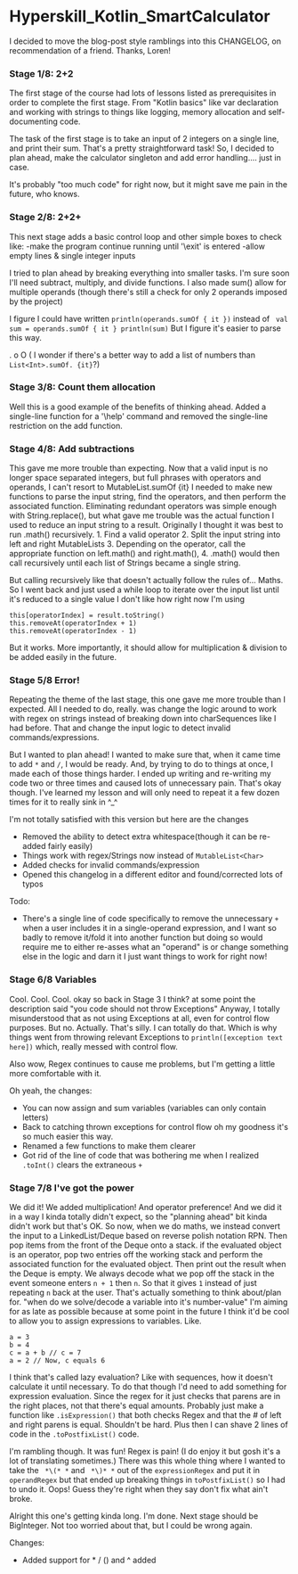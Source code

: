 # Hyperskill_Kotlin_SmartCalculator

I decided to move the blog-post style ramblings into this CHANGELOG, on recommendation of a friend. Thanks, Loren!

### Stage 1/8: 2+2

The first stage of the course had lots of lessons listed as prerequisites in order to complete the first stage. From "Kotlin basics" like var declaration and working with strings to things like logging, memory allocation and self-documenting code.

The task of the first stage is to take an input of 2 integers on a single line, and print their sum. That's a pretty straightforward task! So, I decided to plan ahead, make the calculator singleton and add error handling.... just in case.

It's probably "too much code" for right now, but it might save me pain in the future, who knows.

### Stage 2/8: 2+2+

This next stage adds a basic control loop and other simple boxes to check like:
  -make the program continue running until '\exit' is entered
  -allow empty lines & single integer inputs

I tried to plan ahead by breaking everything into smaller tasks. I'm sure soon I'll need subtract, multiply, and divide functions.
I also made sum() allow for multiple operands (though there's still a check for only 2 operands imposed by the project)

I figure I could have written `println(operands.sumOf { it })` 
instead of ```
val sum = operands.sumOf { it }
println(sum)```
But I figure it's easier to parse this way.

. o O ( I wonder if there's a better way to add a list of numbers than `List<Int>.sumOf. {it}`?)

### Stage 3/8: Count them allocation

Well this is a good example of the benefits of thinking ahead.
Added a single-line function for a '\help' command and removed the single-line restriction on the add function.

### Stage 4/8: Add subtractions

This gave me more trouble than expecting.
Now that a valid input is no longer space separated integers, but full phrases with operators and operands, I can't resort to MutableList<Int>.sumOf {it}
I needed to make new functions to parse the input string, find the operators, and then perform the associated function.
Eliminating redundant operators was simple enough with String.replace(), but what gave me trouble was the actual function I used to reduce an input string to a result.
Originally I thought it was best to run .math() recursively.
    1. Find a valid operator
    2. Split the input string into left and right MutableList<String>s
    3. Depending on the operator, call the appropriate function on left.math() and right.math(), 
    4. .math() would then call recursively until each list of Strings became a single string.
    
But calling recursively like that doesn't actually follow the rules of... Maths.
So I went back and just used a while loop to iterate over the input list until it's reduced to a single value
I don't like how right now I'm using
```
this[operatorIndex] = result.toString()
this.removeAt(operatorIndex + 1)
this.removeAt(operatorIndex - 1)
```
But it works. More importantly, it should allow for multiplication & division to be added easily in the future.

### Stage 5/8 Error!

Repeating the theme of the last stage, this one gave me more trouble than I expected.
All I needed to do, really. was change the logic around to work  with regex on strings instead of breaking down into charSequences like I had before.
That and change the input logic to detect invalid commands/expressions.

But I wanted to plan ahead! I wanted to make sure that, when it came time to add `*` and `/`, I would be ready.
And, by trying to do to things at once, I made each of those things harder. 
I ended up writing and re-writing my code two or three times and caused lots of unnecessary pain.
That's okay though. I've learned my lesson and will only need to repeat it a few dozen times for it to really sink in ^_^

I'm not totally satisfied with this version but here are the changes
- Removed the ability to detect extra whitespace(though it can be re-added fairly easily)
- Things work with regex/Strings now instead of `MutableList<Char>`
- Added checks for invalid commands/expression
- Opened this changelog in a different editor and found/corrected lots of typos

Todo:
- There's a single line of code specifically to remove the unnecessary `+` when a user includes it in a single-operand expression, and I want so badly to remove it/fold it into another function but doing so would require me to either re-asses what an "operand" is or change something else in the logic and darn it I just want things to work for right now!

### Stage 6/8 Variables

Cool. Cool. Cool.
okay so back in Stage 3 I think? at some point the description said "you code should not throw Exceptions" 
Anyway, I totally misunderstood that as not using Exceptions at all, even for control flow purposes. But no. Actually. That's silly. I can totally do that.
Which is why things went from throwing relevant Exceptions to `println([exception text here])` which, really messed with control flow.

Also wow, Regex continues to cause me problems, but I'm getting a little more comfortable with it.

Oh yeah, the changes:
- You can now assign and sum variables (variables can only contain letters)
- Back to catching thrown exceptions for control flow oh my goodness it's so much easier this way.
- Renamed a few functions to make them clearer
- Got rid of the line of code that was bothering me when I realized `.toInt()` clears the extraneous `+`

### Stage 7/8 I've got the power

We did it!
We added multiplication! And operator preference!
And we did it in a way I kinda totally didn't expect, so the "planning ahead" bit kinda didn't work but that's OK.
So now, when we do maths, we instead convert the input to a LinkedList/Deque based on reverse polish notation RPN. Then pop items from the front of the Deque onto a stack. if the evaluated object is an operator, pop two entries off the working stack and perform the associated function for the evaluated object.
Then print out the result when the Deque is empty. We always decode what we pop off the stack in the event someone enters `n + 1` then `n`. So that it gives `1` instead of just repeating `n` back at the user.
That's actually something to think about/plan for. "when do we solve/decode a variable into it's number-value"
I'm aiming for as late as possible because at some point in the future I think it'd be cool to allow you to assign expressions to variables. Like. 
```
a = 3
b = 4
c = a + b // c = 7
a = 2 // Now, c equals 6
```
I think that's called lazy evaluation? Like with sequences, how it doesn't calculate it until necessary.
To do that though I'd need to add something for expression evaluation. Since the regex for it just checks that parens are in the right places, not that there's equal amounts.
Probably just make a function like `.isExpression()` that both checks Regex and that the # of left and right parens is equal. Shouldn't be hard. Plus then I can shave 2 lines of code in the `.toPostfixList()` code.  

I'm rambling though. It was fun! Regex is pain! (I do enjoy it but gosh it's a lot of translating sometimes.)
There was this whole thing where I wanted to take the ` *\(* *` and ` *\)* *` out of the `expressionRegex` and put it in `operandRegex` but that ended up breaking things in `toPostfixList()` so I had to undo it. Oops!
Guess they're right when they say don't fix what ain't broke.

Alright this one's getting kinda long. I'm done. Next stage should be BigInteger. Not too worried about that, but I could be wrong again.

Changes:
- Added support for * / () and ^ added
